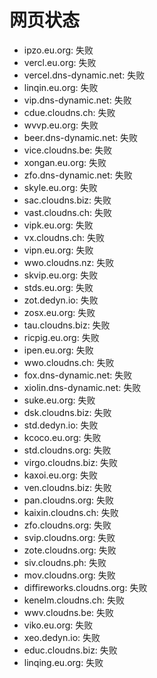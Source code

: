 # 网页状态
- ipzo.eu.org: 失败
- vercl.eu.org: 失败
- vercel.dns-dynamic.net: 失败
- linqin.eu.org: 失败
- vip.dns-dynamic.net: 失败
- cdue.cloudns.ch: 失败
- wvvp.eu.org: 失败
- beer.dns-dynamic.net: 失败
- vice.cloudns.be: 失败
- xongan.eu.org: 失败
- zfo.dns-dynamic.net: 失败
- skyle.eu.org: 失败
- sac.cloudns.biz: 失败
- vast.cloudns.ch: 失败
- vipk.eu.org: 失败
- vx.cloudns.ch: 失败
- vipn.eu.org: 失败
- wwo.cloudns.nz: 失败
- skvip.eu.org: 失败
- stds.eu.org: 失败
- zot.dedyn.io: 失败
- zosx.eu.org: 失败
- tau.cloudns.biz: 失败
- ricpig.eu.org: 失败
- ipen.eu.org: 失败
- wwo.cloudns.ch: 失败
- fox.dns-dynamic.net: 失败
- xiolin.dns-dynamic.net: 失败
- suke.eu.org: 失败
- dsk.cloudns.biz: 失败
- std.dedyn.io: 失败
- kcoco.eu.org: 失败
- std.cloudns.org: 失败
- virgo.cloudns.biz: 失败
- kaxoi.eu.org: 失败
- ven.cloudns.biz: 失败
- pan.cloudns.org: 失败
- kaixin.cloudns.ch: 失败
- zfo.cloudns.org: 失败
- svip.cloudns.org: 失败
- zote.cloudns.org: 失败
- siv.cloudns.ph: 失败
- mov.cloudns.org: 失败
- diffireworks.cloudns.org: 失败
- kenelm.cloudns.ch: 失败
- wwv.cloudns.be: 失败
- viko.eu.org: 失败
- xeo.dedyn.io: 失败
- educ.cloudns.biz: 失败
- linqing.eu.org: 失败
